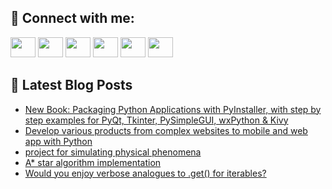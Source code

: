 ## 🔎 Connect with me:
[<img height="32" width="40" src="https://cdn.jsdelivr.net/npm/simple-icons@v5/icons/telegram.svg" />](https://t.me/bullbesh)
[<img height="32" width="40" src="https://cdn.jsdelivr.net/npm/simple-icons@v5/icons/vk.svg" />](https://vk.com/bullbesh)
[<img height="32" width="40" src="https://cdn.jsdelivr.net/npm/simple-icons@v5/icons/twitter.svg" />](https://twitter.com/bullbesh1)
[<img height="32" width="40" src="https://cdn.jsdelivr.net/npm/simple-icons@v5/icons/instagram.svg" />](https://www.instagram.com/bullbesh)
[<img height="32" width="40" src="https://cdn.jsdelivr.net/npm/simple-icons@v5/icons/reddit.svg" />](https://www.reddit.com/user/bullbesh)
[<img height="32" width="40" src="https://cdn.jsdelivr.net/npm/simple-icons@v5/icons/youtube.svg" />](https://www.youtube.com/channel/UCtfjRs6uzgq5mfm8S06WTcg)

## 📕 Latest Blog Posts
<!-- BLOG-POST-LIST:START -->
- [New Book: Packaging Python Applications with PyInstaller, with step by step examples for PyQt, Tkinter, PySimpleGUI, wxPython &amp; Kivy](https://www.reddit.com/r/Python/comments/v3z1t7/new_book_packaging_python_applications_with/)
- [Develop various products from complex websites to mobile and web app with Python](https://www.reddit.com/r/Python/comments/v3y8ep/develop_various_products_from_complex_websites_to/)
- [project for simulating physical phenomena](https://www.reddit.com/r/Python/comments/v3xxgu/project_for_simulating_physical_phenomena/)
- [A* star algorithm implementation](https://www.reddit.com/r/Python/comments/v3wid8/a_star_algorithm_implementation/)
- [Would you enjoy verbose analogues to .get&lpar;&rpar; for iterables?](https://www.reddit.com/r/Python/comments/v3wak4/would_you_enjoy_verbose_analogues_to_get_for/)
<!-- BLOG-POST-LIST:END -->
